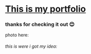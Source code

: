 # [This is my portfolio](https://chaaaarlang.github.io/my-portfolio/)
### thanks for checking it out 😊
photo here:
###### this is were i got my idea:
